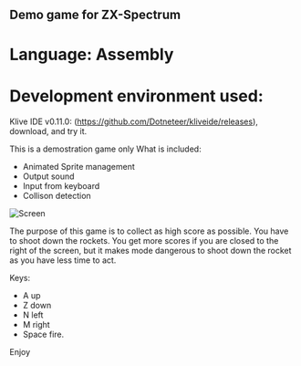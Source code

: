 ## Demo game for ZX-Spectrum

# Language: Assembly

# Development environment used:

Klive IDE v0.11.0: (https://github.com/Dotneteer/kliveide/releases), download, and try it.

This is a demostration game only
What is included:

- Animated Sprite management
- Output sound
- Input from keyboard
- Collison detection

![Screen](./doc/images/game-screen.png)

The purpose of this game is to collect as high score as possible. You have to shoot down the rockets. You get more scores if you are closed to the right of the screen, but it makes mode dangerous to shoot down the rocket as you have less time to act.

Keys:

- A up
- Z down
- N left
- M right
- Space fire.

Enjoy
